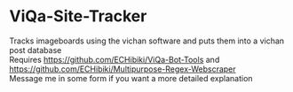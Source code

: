 # ViQa-Site-Tracker
Tracks imageboards using the vichan software and puts them into a vichan post database<br/>
Requires https://github.com/ECHibiki/ViQa-Bot-Tools and https://github.com/ECHibiki/Multipurpose-Regex-Webscraper<br/>
Message me in some form if you want a more detailed explanation<br/>
